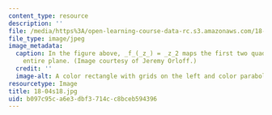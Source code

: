```yaml
---
content_type: resource
description: ''
file: /media/https%3A/open-learning-course-data-rc.s3.amazonaws.com/18-04-complex-variables-with-applications-spring-2018/b097c95ca6e3dbf3714cc8bceb594396_18-04s18.jpg
file_type: image/jpeg
image_metadata:
  caption: In the figure above, _f_(_z_) = _z_2 maps the first two quadrants to the
    entire plane. (Image courtesy of Jeremy Orloff.)
  credit: ''
  image-alt: A color rectangle with grids on the left and color parabolas on the right.
resourcetype: Image
title: 18-04s18.jpg
uid: b097c95c-a6e3-dbf3-714c-c8bceb594396
---
```

